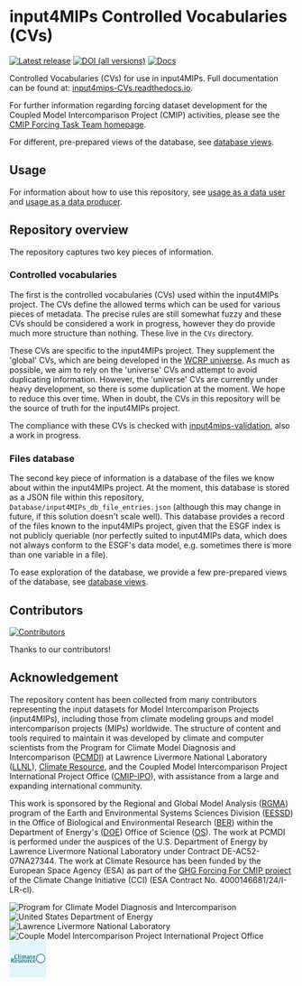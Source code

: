 <!--- --8<-- [start:header] -->
# input4MIPs Controlled Vocabularies (CVs)

[![Latest release](https://img.shields.io/badge/Latest%20release-v6.6.24-brightgreen.svg)](https://github.com/PCMDI/input4MIPs_CVs/releases/tag/v6.6.24)
[![DOI (all versions)](https://zenodo.org/badge/doi/10.5281/zenodo.12629796.svg)](https://zenodo.org/doi/10.5281/zenodo.12629796)
[![Docs](https://readthedocs.org/projects/input4MIPs-CVs/badge/?version=latest)](https://input4MIPs-CVs.readthedocs.io)

Controlled Vocabularies (CVs) for use in input4MIPs.
Full documentation can be found at: [input4mips-CVs.readthedocs.io](https://input4mips-CVs.readthedocs.io).

For further information regarding forcing dataset development
for the Coupled Model Intercomparison Project (CMIP) activities,
please see the
[CMIP Forcing Task Team homepage](https://wcrp-cmip.org/cmip7-task-teams/forcings/).

<!--- --8<-- [end:header] -->

<!--- 
    Note: different link here compared to in `docs/` 
    so that the link renders correctly on the GitHub homepage 
-->
For different, pre-prepared views of the database,
see 
[database views](https://input4MIPs-CVs.readthedocs.io/en/latest/database-views/).

## Usage

<!--- 
    Note: point to rendered docs 
    to avoid link rendering issues on the GitHub homepage 
-->

For information about how to use this repository,
see 
[usage as a data user](https://input4MIPs-CVs.readthedocs.io/en/latest/usage-data-user/#usage-as-a-data-user)
and [usage as a data producer](https://input4MIPs-CVs.readthedocs.io/en/latest/usage-data-producer/#usage-as-a-data-producer).

<!--- --8<-- [start:repository-overview] -->
## Repository overview

The repository captures two key pieces of information.

### Controlled vocabularies

The first is the controlled vocabularies (CVs) used within the input4MIPs project.
The CVs define the allowed terms which can be used for various pieces of metadata.
The precise rules are still somewhat fuzzy 
and these CVs should be considered a work in progress,
however they do provide much more structure than nothing.
These live in the `CVs` directory.

These CVs are specific to the input4MIPs project.
They supplement the 'global' CVs, which are being developed in the
[WCRP universe](https://github.com/WCRP-CMIP/WCRP-universe).
As much as possible, we aim to rely on the 'universe' CVs
and attempt to avoid duplicating information.
However, the 'universe' CVs are currently under heavy development,
so there is some duplication at the moment.
We hope to reduce this over time.
When in doubt, the CVs in this repository will be the source of truth for the input4MIPs project.

The compliance with these CVs is checked with
[input4mips-validation](https://github.com/climate-resource/input4mips_validation),
also a work in progress.

### Files database

The second key piece of information is a database of the files we know about within the input4MIPs project.
At the moment, this database is stored as a JSON file within this repository,
`Database/input4MIPs_db_file_entries.json`
(although this may change in future, if this solution doesn't scale well).
This database provides a record of the files known to the input4MIPs project,
given that the ESGF index is not publicly queriable 
(nor perfectly suited to input4MIPs data, 
which does not always conform to the ESGF's data model, 
e.g. sometimes there is more than one variable in a file).

To ease exploration of the database, 
we provide a few pre-prepared views of the database,
see [database views](https://input4MIPs-CVs.readthedocs.io/en/latest/database-views/).
<!--- --8<-- [end:repository-overview] -->

## Contributors

<!--- --8<-- [start:contributors] -->
[![Contributors](https://contrib.rocks/image?repo=PCMDI/input4MIPs_CVs)](https://github.com/PCMDI/input4MIPs_CVs/graphs/contributors)

Thanks to our contributors!
<!--- --8<-- [end:contributors] -->

## Acknowledgement

<!--- --8<-- [start:acknowledgement] -->
The repository content has been collected from many contributors 
representing the input datasets for Model Intercomparison Projects (input4MIPs), 
including those from climate modeling groups and model intercomparison projects (MIPs) worldwide. 
The structure of content and tools required to maintain it was developed by climate 
and computer scientists from the Program for Climate Model Diagnosis and Intercomparison ([PCMDI](https://pcmdi.llnl.gov/)) 
at Lawrence Livermore National Laboratory ([LLNL](https://www.llnl.gov/)), 
[Climate Resource](https://www.climate-resource.com/), 
and the Coupled Model Intercomparison Project International Project Office ([CMIP-IPO](https://wcrp-cmip.org/cmip-governance/project-office/)), 
with assistance from a large and expanding international community.

This work is sponsored by the Regional and Global Model Analysis ([RGMA](https://climatemodeling.science.energy.gov/program/regional-global-model-analysis)) 
program of the Earth and Environmental Systems Sciences Division ([EESSD](https://science.osti.gov/ber/Research/eessd)) 
in the Office of Biological and Environmental Research ([BER](https://science.osti.gov/ber)) 
within the Department of Energy's ([DOE](https://www.energy.gov/))
Office of Science ([OS](https://science.osti.gov/)). 
The work at PCMDI is performed 
under the auspices of the U.S. Department of Energy by Lawrence Livermore National Laboratory under Contract DE-AC52-07NA27344.
The work at Climate Resource has been funded by the European Space Agency (ESA) 
as part of the 
[GHG Forcing For CMIP project](https://climate.esa.int/en/supporting-modelling/cmip-forcing-ghg-concentrations/)
of the Climate Change Initiative (CCI) (ESA Contract No. 4000146681/24/I-LR-cl).
<!--- --8<-- [end:acknowledgement] -->

<!--- 
    Note: different link here compared to in `docs/` 
    so that the link renders correctly on the GitHub homepage 
-->
<p>
    <img src="https://pcmdi.github.io/assets/PCMDI/100px-PCMDI-Logo-NoText-square-png8.png"
         width="65"
         style="margin-right: 30px"
         title="Program for Climate Model Diagnosis and Intercomparison"
         alt="Program for Climate Model Diagnosis and Intercomparison"
    >&nbsp;
    <img src="https://pcmdi.github.io/assets/DOE/480px-DOE_Seal_Color.png"
         width="65"
         style="margin-right: 30px"
         title="United States Department of Energy"
         alt="United States Department of Energy"
    >&nbsp;
    <img src="https://pcmdi.github.io/assets/LLNL/212px-LLNLiconPMS286-WHITEBACKGROUND.png"
         width="65"
         style="margin-right: 30px"
         title="Lawrence Livermore National Laboratory"
         alt="Lawrence Livermore National Laboratory"
    >&nbsp;
    <img src="https://pcmdi.github.io/assets/CMIP/100px-CMIP_Logo_RGB_Positive-square-96dpi.png"
         width="65"
         style="margin-right: 30px"
         title="Couple Model Intercomparison Project International Project Office"
         alt="Couple Model Intercomparison Project International Project Office"
    >&nbsp;
    <img src="https://raw.githubusercontent.com/PCMDI/input4MIPs_CVs/main/docs/assets/CR_Logo%20_Square_400x400.png"
         width="65"
         style="margin-right: 30px"
         title="Climate Resource"
         alt="Climate Resource"
    >
</p>
